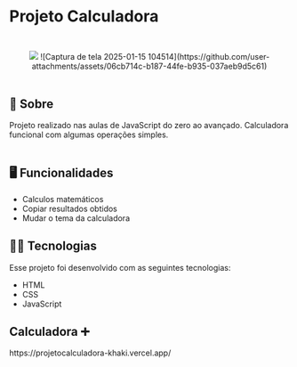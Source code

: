 <h1 alinhar="Centro">
  <p>Projeto Calculadora</p>
</h1>

<br>

<div align="center">
<img src ="![Captura de tela 2025-01-15 104514](https://github.com/user-attachments/assets/a69edfdd-8323-4950-b2fb-c540cd40899e)">
  ![Captura de tela 2025-01-15 104514](https://github.com/user-attachments/assets/06cb714c-b187-44fe-b935-037aeb9d5c61)
</div>
<br>

<h2>🚨 Sobre</h2>
Projeto realizado nas aulas de JavaScript do zero ao avançado. Calculadora funcional com algumas operações simples.
<br><br>

<h2>🖥️ Funcionalidades</h2>

- Calculos matemáticos
- Copiar resultados obtidos
- Mudar o tema da calculadora
  <br>

<h2>🚀🔥 Tecnologias</h2>

Esse projeto foi desenvolvido com as seguintes tecnologias:

- HTML
- CSS
- JavaScript

<h2>Calculadora ➕</h2>
https://projetocalculadora-khaki.vercel.app/
